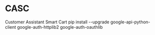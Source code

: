 # CASC
Customer Assistant Smart Cart
pip install --upgrade google-api-python-client google-auth-httplib2 google-auth-oauthlib
